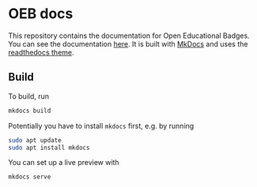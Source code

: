 # OEB docs

This repository contains the documentation for Open Educational Badges. You can see the documentation [here](https://docs.openbadges.education/site/). It is built with [MkDocs](https://www.mkdocs.org/) and uses the [readthedocs theme](https://about.readthedocs.com/).

## Build

To build, run
```bash
mkdocs build
```

Potentially you have to install `mkdocs` first, e.g. by running
```bash
sudo apt update
sudo apt install mkdocs
```

You can set up a live preview with
```bash
mkdocs serve
```
